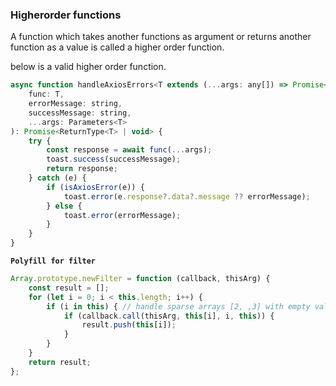 ### Higherorder functions

A function which takes another functions as argument or returns another function as a value is called a higher order function.


below is a valid higher order function.
```js
async function handleAxiosErrors<T extends (...args: any[]) => Promise<any>>(
    func: T, 
    errorMessage: string, 
    successMessage: string,
    ...args: Parameters<T>
): Promise<ReturnType<T> | void> {
    try {
        const response = await func(...args);  
        toast.success(successMessage);
        return response;
    } catch (e) {
        if (isAxiosError(e)) {
            toast.error(e.response?.data?.message ?? errorMessage);
        } else {
            toast.error(errorMessage);
        }
    }
}

```

**`Polyfill for filter`**

```js
Array.prototype.newFilter = function (callback, thisArg) {
    const result = [];
    for (let i = 0; i < this.length; i++) {
        if (i in this) { // handle sparse arrays [2, ,3] with empty values
            if (callback.call(thisArg, this[i], i, this)) {
                result.push(this[i]);
            }
        }
    }
    return result;
};
```